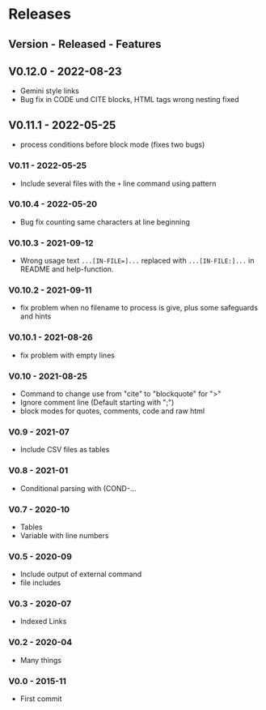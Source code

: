 # Releases
## Version - Released - Features

## V0.12.0 - 2022-08-23
- Gemini style links
- Bug fix in CODE und CITE blocks, HTML tags wrong nesting fixed
##  V0.11.1 - 2022-05-25
- process conditions before block mode (fixes two bugs)
### V0.11 - 2022-05-25
- Include several files with the `+` line command using pattern 
### V0.10.4 - 2022-05-20
- Bug fix counting same characters at line beginning
### V0.10.3 - 2021-09-12
- Wrong usage text `...[IN-FILE=]...` replaced with `...[IN-FILE:]...` in README and help-function. 
### V0.10.2 - 2021-09-11
- fix problem when no filename to process is give, plus some safeguards and hints
### V0.10.1 - 2021-08-26
- fix problem with empty lines
### V0.10 - 2021-08-25
- Command to change use from "cite" to "blockquote" for ">"
- Ignore comment line (Default starting with ";") 
- block modes for quotes, comments, code and raw html
### V0.9 - 2021-07
- Include CSV files as tables
### V0.8 - 2021-01 
- Conditional parsing with (COND-... 
### V0.7 - 2020-10
- Tables 
- Variable with line numbers
### V0.5 - 2020-09 
- Include output of external command
- file includes
### V0.3 - 2020-07
- Indexed Links 
### V0.2 - 2020-04
- Many things
### V0.0 - 2015-11
- First commit
